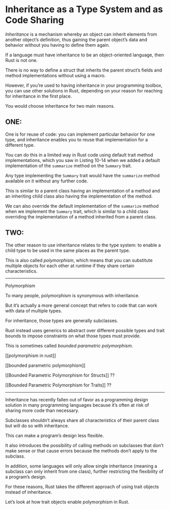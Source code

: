 # Inheritance as a Type System and as Code Sharing

*Inheritance* is a mechanism whereby an object can inherit elements from another object’s definition, thus gaining the parent object’s data and behavior without you having to define them again.



If a language must have inheritance to be an object-oriented language, then Rust is not one.

There is no way to define a struct that inherits the parent struct’s fields and method implementations without using a macro.


However, if you’re used to having inheritance in your programming toolbox, you can use other solutions in Rust, depending on your reason for reaching for inheritance in the first place.


You would choose inheritance for two main reasons.

## ONE:

One is for reuse of code: you can implement particular behavior for one type, and inheritance enables you to reuse that implementation for a different type.

You can do this in a limited way in Rust code using default trait method implementations, which you saw in Listing 10-14 when we added a default implementation of the `summarize` method on the `Summary` trait.

Any type implementing the `Summary` trait would have the `summarize` method available on it without any further code.

This is similar to a parent class having an implementation of a method and an inheriting child class also having the implementation of the method.

We can also override the default implementation of the `summarize` method when we implement the `Summary` trait, which is similar to a child class overriding the implementation of a method inherited from a parent class.


## TWO:

The other reason to use inheritance relates to the type system: to enable a child type to be used in the same places as the parent type.

This is also called *polymorphism*, which means that you can substitute multiple objects for each other at runtime if they share certain characteristics.

___

Polymorphism

To many people, polymorphism is synonymous with inheritance.

But it’s actually a more general concept that refers to code that can work with data of multiple types.

For inheritance, those types are generally subclasses.


Rust instead uses generics to abstract over different possible types and trait bounds to impose constraints on what those types must provide.

This is sometimes called *bounded parametric polymorphism*.

[[polymorphism in rust]]

[[bounded parametric polymorphism]]

[[Bounded Parametric Polymorphism for Structs]] ??

[[Bounded Parametric Polymorphism for Traits]] ??
___


Inheritance has recently fallen out of favor as a programming design solution in many programming languages because it’s often at risk of sharing more code than necessary.

Subclasses shouldn’t always share all characteristics of their parent class but will do so with inheritance.

This can make a program’s design less flexible.

It also introduces the possibility of calling methods on subclasses that don’t make sense or that cause errors because the methods don’t apply to the subclass.

In addition, some languages will only allow single inheritance (meaning a subclass can only inherit from one class), further restricting the flexibility of a program’s design.



For these reasons, Rust takes the different approach of using trait objects instead of inheritance.

Let’s look at how trait objects enable polymorphism in Rust.

